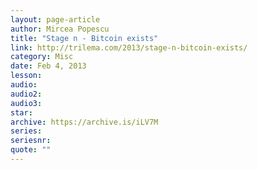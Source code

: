 ```yaml
---
layout: page-article
author: Mircea Popescu
title: "Stage n - Bitcoin exists"
link: http://trilema.com/2013/stage-n-bitcoin-exists/
category: Misc
date: Feb 4, 2013
lesson: 
audio: 
audio2: 
audio3: 
star: 
archive: https://archive.is/iLV7M
series: 
seriesnr: 
quote: ""
---
```

